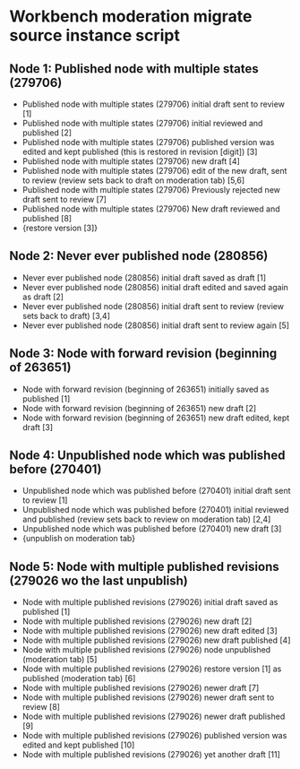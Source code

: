 # Workbench moderation migrate source instance script

## Node 1: Published node with multiple states (279706)
- Published node with multiple states (279706) initial draft sent to review [1]
- Published node with multiple states (279706) initial reviewed and published
  [2]
- Published node with multiple states (279706) published version was edited and
  kept published (this is restored in revision [digit]) [3]
- Published node with multiple states (279706) new draft [4]
- Published node with multiple states (279706) edit of the new draft, sent to
  review (review sets back to draft on moderation tab) [5,6]
- Published node with multiple states (279706) Previously rejected new draft
  sent to review [7]
- Published node with multiple states (279706) New draft reviewed and published
  [8]
- {restore version [3]}

## Node 2: Never ever published node (280856)
- Never ever published node (280856) initial draft saved as draft [1]
- Never ever published node (280856) initial draft edited and saved again as
  draft [2]
- Never ever published node (280856) initial draft sent to review (review sets
  back to draft) [3,4]
- Never ever published node (280856) initial draft sent to review again [5]

## Node 3: Node with forward revision (beginning of 263651)
- Node with forward revision (beginning of 263651) initially saved as published
  [1]
- Node with forward revision (beginning of 263651) new draft [2]
- Node with forward revision (beginning of 263651) new draft edited, kept draft
  [3]

## Node 4: Unpublished node which was published before (270401)
- Unpublished node which was published before (270401) initial draft sent to
  review [1]
- Unpublished node which was published before (270401) initial reviewed and
  published (review sets back to review on moderation tab) [2,4]
- Unpublished node which was published before (270401) new draft [3]
- {unpublish on moderation tab}

## Node 5: Node with multiple published revisions (279026 wo the last unpublish)
- Node with multiple published revisions (279026) initial draft saved as
  published [1]
- Node with multiple published revisions (279026) new draft [2]
- Node with multiple published revisions (279026) new draft edited [3]
- Node with multiple published revisions (279026) new draft published [4]
- Node with multiple published revisions (279026) node unpublished (moderation
  tab) [5]
- Node with multiple published revisions (279026) restore version [1] as
  published (moderation tab) [6]
- Node with multiple published revisions (279026) newer draft [7]
- Node with multiple published revisions (279026) newer draft sent to review [8]
- Node with multiple published revisions (279026) newer draft published [9]
- Node with multiple published revisions (279026) published version was edited
  and kept published [10]
- Node with multiple published revisions (279026) yet another draft [11]
